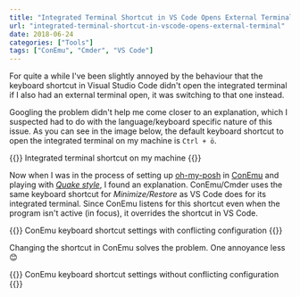 ```yaml
---
title: "Integrated Terminal Shortcut in VS Code Opens External Terminal"
url: "integrated-terminal-shortcut-in-vscode-opens-external-terminal"
date: 2018-06-24
categories: ["Tools"]
tags: ["ConEmu", "Cmder", "VS Code"]
---
```


For quite a while I've been slightly annoyed by the behaviour that the keyboard shortcut in Visual Studio Code didn't open the integrated terminal if I also had an external terminal open, it was switching to that one instead. 

Googling the problem didn't help me come closer to an explanation, which I suspected had to do with the language/keyboard specific nature of this issue. As you can see in the image below, the default keyboard shortcut to open the integrated terminal on my machine is `Ctrl + ö`.

{{<post-image image="vscode-integrated-terminal-shortcut.png" alt="Integrated terminal shortcut on my machine" borderless="true">}}
Integrated terminal shortcut on my machine
{{</post-image>}}

Now when I was in the process of setting up [oh-my-posh][1] in [ConEmu][2] and playing with _[Quake style][3]_, I found an explanation. ConEmu/Cmder uses the same keyboard shortcut for _Minimize/Restore_ as VS Code does for its integrated terminal. Since ConEmu listens for this shortcut even when the program isn't active (in focus), it overrides the shortcut in VS Code.

{{<post-image image="conemu-minimize-restore-shortcut-before.png" alt="ConEmu keyboard shortcut settings with conflicting configuration" borderless="true">}}
ConEmu keyboard shortcut settings with conflicting configuration
{{</post-image>}}

Changing the shortcut in ConEmu solves the problem. One annoyance less 😊

{{<post-image image="conemu-minimize-restore-shortcut-after.png" alt="ConEmu keyboard shortcut settings without conflicting configuration" borderless="true">}}
ConEmu keyboard shortcut settings without conflicting configuration
{{</post-image>}}

[1]: https://github.com/JanDeDobbeleer/oh-my-posh/
[2]: https://conemu.github.io/
[3]: https://medium.com/@nuno.caneco/cmder-quake-style-e57601d1c07b/
